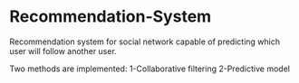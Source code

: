 # Recommendation-System
Recommendation system for social network capable of predicting which user will follow another user.

Two methods are implemented: 1-Collaborative filtering 2-Predictive model 
